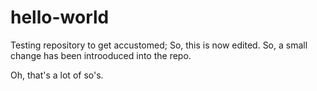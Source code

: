 # hello-world
Testing repository to get accustomed;
So, this is now edited. So, a small change has been introoduced into the repo.


Oh, that's a lot of so's.
